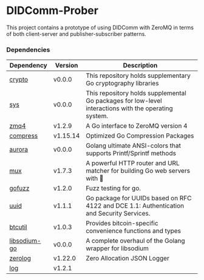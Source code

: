 # DIDComm-Prober

This project contains a prototype of using DIDComm with ZeroMQ in terms of both
client-server and publisher-subscriber patterns.

### Dependencies

<table>
<thead>
<tr>
<th>Dependency</th>
<th>Version</th>
<th>Description</th>
</tr>
</thead>

<tbody>
<tr>
<td><a href="https://golang.org/x/crypto">crypto</a></td>
<td>v0.0.0</td>
<td>This repository holds supplementary Go cryptography libraries</td>
</tr>

<tr>
<td><a href="https://golang.org/x/sys">sys</a></td>
<td>v0.0.0</td>
<td>This repository holds supplemental Go packages for low-level interactions with the operating system.</td>
</tr>

<tr>
<td><a href="https://github.com/pebbe/zmq4">zmq4</a></td>
<td>v1.2.9</td>
<td>A Go interface to ZeroMQ version 4</td>
</tr>

<tr>
<td><a href="https://github.com/klauspost/compress">compress</a></td>
<td>v1.15.14</td>
<td>Optimized Go Compression Packages</td>
</tr>

<tr>
<td><a href="https://github.com/logrusorgru/aurora">aurora</a></td>
<td>v0.0.0</td>
<td>Golang ultimate ANSI-colors that supports Printf/Sprintf methods</td>
</tr>

<tr>
<td><a href="https://github.com/gorilla/mux">mux</a></td>
<td>v1.7.3</td>
<td>A powerful HTTP router and URL matcher for building Go web servers with 🦍</td>
</tr>

<tr>
<td><a href="https://github.com/google/gofuzz">gofuzz</a></td>
<td>v1.2.0</td>
<td>Fuzz testing for go.</td>
</tr>

<tr>
<td><a href="https://github.com/google/uuid">uuid</a></td>
<td>v1.1.1</td>
<td>Go package for UUIDs based on RFC 4122 and DCE 1.1: Authentication and Security Services.</td>
</tr>

<tr>
<td><a href="https://github.com/btcsuite/btcutil">btcutil</a></td>
<td>v1.0.3</td>
<td>Provides bitcoin-specific convenience functions and types</td>
</tr>

<tr>
<td><a href="https://github.com/GoKillers/libsodium-go">libsodium-go</a></td>
<td>v0.0.0</td>
<td>A complete overhaul of the Golang wrapper for libsodium</td>
</tr>

<tr>
<td><a href="https://github.com/rs/zerolog">zerolog</a></td>
<td>v1.22.0</td>
<td>Zero Allocation JSON Logger</td>
</tr>

<tr>
<td><a href="https://github.com/tryfix/log">log</a></td>
<td>v1.2.1</td>
<td></td>
</tr>
</tbody>
</table>
